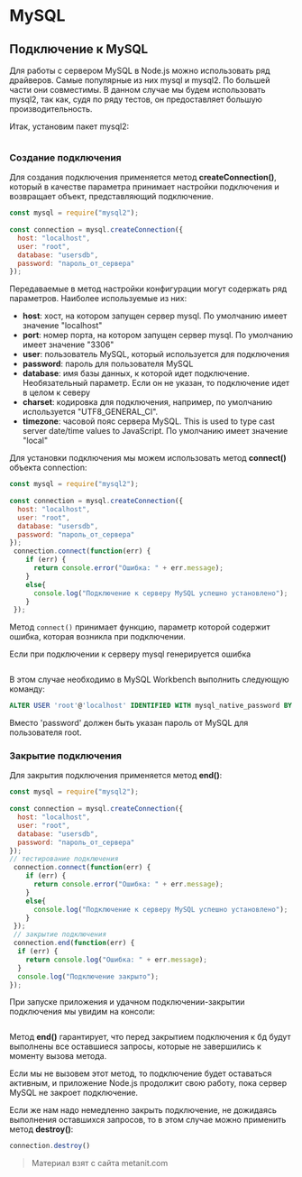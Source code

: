 # MySQL

## Подключение к MySQL

Для работы с сервером MySQL в Node.js можно использовать ряд драйверов. Самые популярные из них mysql и mysql2. По большей части они совместимы. В данном случае мы будем использовать mysql2, так как, судя по ряду тестов, он предоставляет большую производительность.

Итак, установим пакет mysql2:

```

```

### Создание подключения

Для создания подключения применяется метод **createConnection()**, который в качестве параметра принимает настройки подключения и возвращает объект, представляющий подключение.

```js
const mysql = require("mysql2");
 
const connection = mysql.createConnection({
  host: "localhost",
  user: "root",
  database: "usersdb",
  password: "пароль_от_сервера"
});
```

Передаваемые в метод настройки конфигурации могут содержать ряд параметров. Наиболее используемые из них:
- **host**: хост, на котором запущен сервер mysql. По умолчанию имеет значение "localhost"
- **port**: номер порта, на котором запущен сервер mysql. По умолчанию имеет значение "3306"
- **user**: пользователь MySQL, который используется для подключения
- **password**: пароль для пользователя MySQL
- **database**: имя базы данных, к которой идет подключение. Необязательный параметр. Если он не указан, то подключение 
идет в целом к северу
- **charset**: кодировка для подключения, например, по умолчанию используется "UTF8_GENERAL_CI".
- **timezone**: часовой пояс сервера MySQL. This is used to type cast server date/time values to JavaScript. 
По умолчанию имеет значение "local"

Для установки подключения мы можем использовать метод **connect()** объекта connection:

```js
const mysql = require("mysql2");
 
const connection = mysql.createConnection({
  host: "localhost",
  user: "root",
  database: "usersdb",
  password: "пароль_от_сервера"
});
 connection.connect(function(err) {
    if (err) {
      return console.error("Ошибка: " + err.message);
    }
    else{
      console.log("Подключение к серверу MySQL успешно установлено");
    }
 });
```

Метод `connect()` принимает функцию, параметр которой содержит ошибка, которая возникла при подключении.

Если при подключении к серверу mysql генерируется ошибка

```

```

В этом случае необходимо в MySQL Workbench выполнить следующую команду:

```sql
ALTER USER 'root'@'localhost' IDENTIFIED WITH mysql_native_password BY 'password'
```

Вместо 'password' должен быть указан пароль от MySQL для пользователя root.

### Закрытие подключения

Для закрытия подключения применяется метод **end()**:

```js
const mysql = require("mysql2");
 
const connection = mysql.createConnection({
  host: "localhost",
  user: "root",
  database: "usersdb",
  password: "пароль_от_сервера"
});
// тестирование подключения
 connection.connect(function(err) {
    if (err) {
      return console.error("Ошибка: " + err.message);
    }
    else{
      console.log("Подключение к серверу MySQL успешно установлено");
    }
 });
 // закрытие подключения
 connection.end(function(err) {
  if (err) {
    return console.log("Ошибка: " + err.message);
  }
  console.log("Подключение закрыто");
});
```

При запуске приложения и удачном подключении-закрытии подключения мы увидим на консоли:

```

```

Метод **end()** гарантирует, что перед закрытием подключения к бд будут выполнены все оставшиеся запросы, которые не завершились к моменту вызова метода.

Если мы не вызовем этот метод, то подключение будет оставаться активным, и приложение Node.js продолжит свою работу, пока сервер MySQL не закроет подключение.

Если же нам надо немедленно закрыть подключение, не дожидаясь выполнения оставшихся запросов, то в этом случае можно применить метод **destroy()**:

```js
connection.destroy()
```


> Материал взят с сайта metanit.com